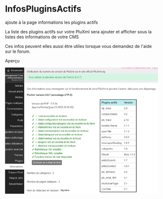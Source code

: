 # InfosPluginsActifs
ajoute à la page informations les plugins actifs 

La liste des plugins actifs sur votre PluXml sera ajouter et afficher sous la listes des informations de votre CMS

Ces infos peuvent elles aussi être utiles lorsque vous demandez de l'aide sur le forum.

Aperçu<br>

<img src="https://github.com/gcyrillus/InfosPluginsActifs/blob/main/infoplugs.jpg?raw=true">
